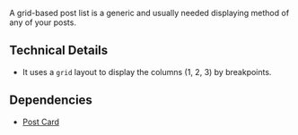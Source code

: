 <p class="lead">A grid-based post list is a generic and usually needed displaying method of any of your posts.</p>

## Technical Details

- It uses a `grid` layout to display the columns (1, 2, 3) by breakpoints.

## Dependencies

- [Post Card](/ui/card/post)
